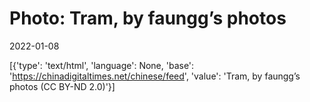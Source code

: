 # Photo: Tram, by faungg’s photos

2022-01-08

[{'type': 'text/html', 'language': None, 'base': 'https://chinadigitaltimes.net/chinese/feed', 'value': 'Tram, by faungg’s photos (CC BY-ND 2.0)'}]